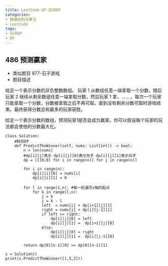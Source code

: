 ```yaml
---
title: LeetCode-DP-区间DP
categories:
- 数据结构与算法
- LeetCode
tags:
- 区间DP
- DP
---
```


## 486 预测赢家 
* 类似题目 877-石子游戏
* 题目描述

给定一个表示分数的非负整数数组。 玩家 1 从数组任意一端拿取一个分数，随后玩家 2 继续从剩余数组任意一端拿取分数，然后玩家 1 拿，…… 。每次一个玩家只能拿取一个分数，分数被拿取之后不再可取。直到没有剩余分数可取时游戏结束。最终获得分数总和最多的玩家获胜。

给定一个表示分数的数组，预测玩家1是否会成为赢家。你可以假设每个玩家的玩法都会使他的分数最大化。
<!--more-->
```
class Solution:
    #斜向DP
    def PredictTheWinner(self, nums: List[int]) -> bool:
        n = len(nums)
        #dp[i][j]表示 dp[i][j][0]表示先手 dp[i][j][1]表示后手
        dp = [[[0,0] for i in range(n)] for j in range(n)]

        for i in range(n):
            dp[i][i][0] = nums[i]
            dp[i][i][1] = 0

        for l in range(1,n): #每一轮遍历x轴的起点 
            for k in range(l,n):
                j = k 
                i = k - l
                left  = nums[i] + dp[i+1][j][1]
                right = nums[j] + dp[i][j-1][1]
                if left >= right:
                    dp[i][j][0] = left
                    dp[i][j][1] =  dp[i+1][j][0]
                else:
                    dp[i][j][0] = right
                    dp[i][j][1] =  dp[i][j-1][0]

        return dp[0][n-1][0] >= dp[0][n-1][1]
        
s = Solution()
print(s.PredictTheWinner([1,5,2]))
```
